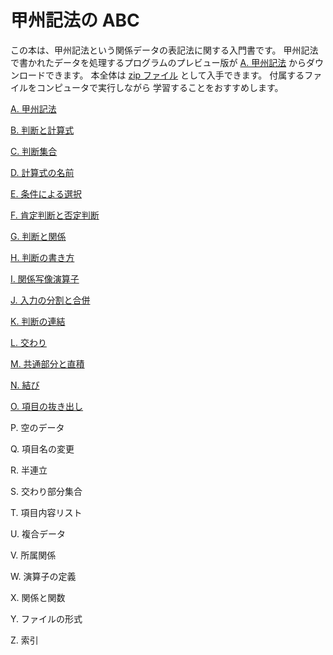 <!-- -*- encoding: utf-8 -*- -->

# 甲州記法の ABC


この本は、甲州記法という関係データの表記法に関する入門書です。
甲州記法で書かれたデータを処理するプログラムのプレビュー版が
[A. 甲州記法][A] からダウンロードできます。
本全体は [zip ファイル][zip] として入手できます。
付属するファイルをコンピュータで実行しながら
学習することをおすすめします。


[A. 甲州記法][A]

[B. 判断と計算式][B]

[C. 判断集合][C]

[D. 計算式の名前][D]

[E. 条件による選択][E]

[F. 肯定判断と否定判断][F]

[G. 判断と関係][G]

[H. 判断の書き方][H]

[I. 関係写像演算子][I]

[J. 入力の分割と合併][J]

[K. 判断の連結][K]

[L. 交わり][L]

[M. 共通部分と直積][M]

[N. 結び][N]

[O. 項目の抜き出し][O]

P. 空のデータ

Q. 項目名の変更

R. 半連立

S. 交わり部分集合

T. 項目内容リスト

U. 複合データ

V. 所属関係

W. 演算子の定義

X. 関係と関数

Y. ファイルの形式

Z. 索引


[A]: https://github.com/seinokatsuhiro/abc-book-of-koshucode/tree/master/draft/section/A
[B]: https://github.com/seinokatsuhiro/abc-book-of-koshucode/tree/master/draft/section/B
[C]: https://github.com/seinokatsuhiro/abc-book-of-koshucode/tree/master/draft/section/C
[D]: https://github.com/seinokatsuhiro/abc-book-of-koshucode/tree/master/draft/section/D
[E]: https://github.com/seinokatsuhiro/abc-book-of-koshucode/tree/master/draft/section/E
[F]: https://github.com/seinokatsuhiro/abc-book-of-koshucode/tree/master/draft/section/F
[G]: https://github.com/seinokatsuhiro/abc-book-of-koshucode/tree/master/draft/section/G
[H]: https://github.com/seinokatsuhiro/abc-book-of-koshucode/tree/master/draft/section/H
[I]: https://github.com/seinokatsuhiro/abc-book-of-koshucode/tree/master/draft/section/I
[J]: https://github.com/seinokatsuhiro/abc-book-of-koshucode/tree/master/draft/section/J
[K]: https://github.com/seinokatsuhiro/abc-book-of-koshucode/tree/master/draft/section/K
[L]: https://github.com/seinokatsuhiro/abc-book-of-koshucode/tree/master/draft/section/L
[M]: https://github.com/seinokatsuhiro/abc-book-of-koshucode/tree/master/draft/section/M
[N]: https://github.com/seinokatsuhiro/abc-book-of-koshucode/tree/master/draft/section/N
[O]: https://github.com/seinokatsuhiro/abc-book-of-koshucode/tree/master/draft/section/O
[P]: https://github.com/seinokatsuhiro/abc-book-of-koshucode/tree/master/draft/section/P
[Q]: https://github.com/seinokatsuhiro/abc-book-of-koshucode/tree/master/draft/section/Q
[R]: https://github.com/seinokatsuhiro/abc-book-of-koshucode/tree/master/draft/section/R
[S]: https://github.com/seinokatsuhiro/abc-book-of-koshucode/tree/master/draft/section/S
[T]: https://github.com/seinokatsuhiro/abc-book-of-koshucode/tree/master/draft/section/T
[U]: https://github.com/seinokatsuhiro/abc-book-of-koshucode/tree/master/draft/section/U
[V]: https://github.com/seinokatsuhiro/abc-book-of-koshucode/tree/master/draft/section/V
[W]: https://github.com/seinokatsuhiro/abc-book-of-koshucode/tree/master/draft/section/W
[X]: https://github.com/seinokatsuhiro/abc-book-of-koshucode/tree/master/draft/section/X
[Y]: https://github.com/seinokatsuhiro/abc-book-of-koshucode/tree/master/draft/section/Y
[Z]: https://github.com/seinokatsuhiro/abc-book-of-koshucode/tree/master/draft/section/Z

[zip]: https://github.com/seinokatsuhiro/abc-book-of-koshucode/archive/master.zip

